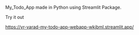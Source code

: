 My_Todo_App made in Python using Streamlit Package.

Try it out

https://vr-varad-my-todo-app-webapp-wkjbml.streamlit.app/
